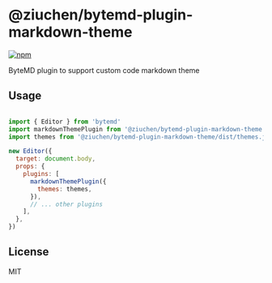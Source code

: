 # @ziuchen/bytemd-plugin-markdown-theme

[![npm](https://img.shields.io/npm/v/@ziuchen/bytemd-plugin-markdown-theme.svg)](https://www.npmjs.com/package/@ziuchen/bytemd-plugin-markdown-theme)

ByteMD plugin to support custom code markdown theme

## Usage

```js

import { Editor } from 'bytemd'
import markdownThemePlugin from '@ziuchen/bytemd-plugin-markdown-theme'
import themes from '@ziuchen/bytemd-plugin-markdown-theme/dist/themes.json'

new Editor({
  target: document.body,
  props: {
    plugins: [
      markdownThemePlugin({
        themes: themes,
      }),
      // ... other plugins
    ],
  },
})
```

## License

MIT